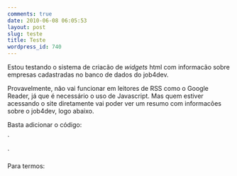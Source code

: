 ```yaml
---
comments: true
date: 2010-06-08 06:05:53
layout: post
slug: teste
title: Teste
wordpress_id: 740
---
```


Estou testando o sistema de criacão de _widgets_ html com informacão sobre empresas cadastradas no banco de dados do job4dev.

Provavelmente, não vai funcionar em leitores de RSS como o Google Reader, já que é necessário o uso de Javascript. Mas quem estiver acessando o site diretamente vai poder ver um resumo com informacões sobre o job4dev, logo abaixo.

Basta adicionar o código:

`<div class="j4d_widget">
<script src="http://job4dev.com/company/scripts/job4dev/widget" type="text/javascript"></script>
</div>
`

Para termos:

